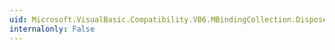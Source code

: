 ```yaml
---
uid: Microsoft.VisualBasic.Compatibility.VB6.MBindingCollection.Dispose(System.Boolean)
internalonly: False
---
```

